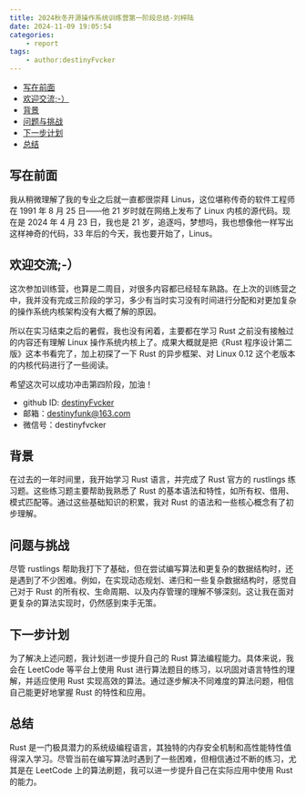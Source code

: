 ```yaml
---
title: 2024秋冬开源操作系统训练营第一阶段总结-刘梓陆
date: 2024-11-09 19:05:54
categories:
    - report
tags:
    - author:destinyFvcker
---
```


-   [写在前面](#写在前面)
-   [欢迎交流;-）](#欢迎交流-)
-   [背景](#背景)
-   [问题与挑战](#问题与挑战)
-   [下一步计划](#下一步计划)
-   [总结](#总结)

## 写在前面

我从稍微理解了我的专业之后就一直都很崇拜 Linus，这位堪称传奇的软件工程师在 1991 年 8 月 25 日——他 21 岁时就在网络上发布了 Linux 内核的源代码。现在是 2024 年 4 月 23 日，我也是 21 岁，追逐吗，梦想吗，我也想像他一样写出这样神奇的代码，33 年后的今天，我也要开始了，Linus。

## 欢迎交流;-）

这次参加训练营，也算是二周目，对很多内容都已经轻车熟路。在上次的训练营之中，我并没有完成三阶段的学习，多少有当时实习没有时间进行分配和对更加复杂的操作系统内核架构没有大概了解的原因。

所以在实习结束之后的暑假，我也没有闲着，主要都在学习 Rust 之前没有接触过的内容还有理解 Linux 操作系统内核上了。成果大概就是把《Rust 程序设计第二版》这本书看完了，加上初探了一下 Rust 的异步框架、对 Linux 0.12 这个老版本的内核代码进行了一些阅读。

希望这次可以成功冲击第四阶段，加油！

-   github ID: [destinyFvcker](https://github.com/destinyFvcker)
-   邮箱：<destinyfunk@163.com>
-   微信号：destinyfvcker

## 背景

在过去的一年时间里，我开始学习 Rust 语言，并完成了 Rust 官方的 rustlings 练习题。这些练习题主要帮助我熟悉了 Rust 的基本语法和特性，如所有权、借用、模式匹配等。通过这些基础知识的积累，我对 Rust 的语法和一些核心概念有了初步理解。

## 问题与挑战

尽管 rustlings 帮助我打下了基础，但在尝试编写算法和更复杂的数据结构时，还是遇到了不少困难。例如，在实现动态规划、递归和一些复杂数据结构时，感觉自己对于 Rust 的所有权、生命周期、以及内存管理的理解不够深刻。这让我在面对更复杂的算法实现时，仍然感到束手无策。

## 下一步计划

为了解决上述问题，我计划进一步提升自己的 Rust 算法编程能力。具体来说，我会在 LeetCode 等平台上使用 Rust 进行算法题目的练习，以巩固对语言特性的理解，并适应使用 Rust 实现高效的算法。通过逐步解决不同难度的算法问题，相信自己能更好地掌握 Rust 的特性和应用。

## 总结

Rust 是一门极具潜力的系统级编程语言，其独特的内存安全机制和高性能特性值得深入学习。尽管当前在编写算法时遇到了一些困难，但相信通过不断的练习，尤其是在 LeetCode 上的算法刷题，我可以进一步提升自己在实际应用中使用 Rust 的能力。
